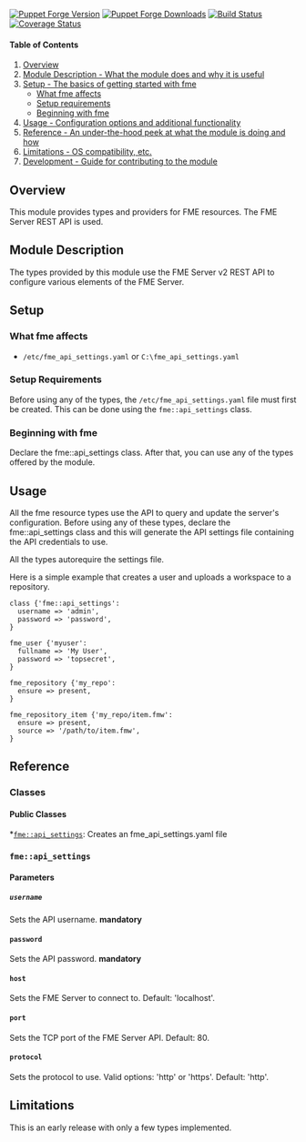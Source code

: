 [![Puppet Forge Version](https://img.shields.io/puppetforge/v/ordnancesurvey/fme.svg)](https://forge.puppetlabs.com/ordnancesurvey/fme)
[![Puppet Forge Downloads](https://img.shields.io/puppetforge/dt/ordnancesurvey/fme.svg)](https://forge.puppetlabs.com/ordnancesurvey/fme)
[![Build Status](https://img.shields.io/travis/OrdnanceSurvey/puppet-fme.svg)](https://travis-ci.org/OrdnanceSurvey/puppet-fme)
[![Coverage Status](https://img.shields.io/coveralls/OrdnanceSurvey/puppet-fme.svg)](https://coveralls.io/github/OrdnanceSurvey/puppet-fme)

#### Table of Contents

1. [Overview](#overview)
2. [Module Description - What the module does and why it is useful](#module-description)
3. [Setup - The basics of getting started with fme](#setup)
    * [What fme affects](#what-fme-affects)
    * [Setup requirements](#setup-requirements)
    * [Beginning with fme](#beginning-with-fme)
4. [Usage - Configuration options and additional functionality](#usage)
5. [Reference - An under-the-hood peek at what the module is doing and how](#reference)
5. [Limitations - OS compatibility, etc.](#limitations)
6. [Development - Guide for contributing to the module](#development)

## Overview

This module provides types and providers for FME resources.  The FME Server REST API is used.

## Module Description

The types provided by this module use the FME Server v2 REST API to configure various elements of the FME Server.

## Setup

### What fme affects

* `/etc/fme_api_settings.yaml` or `C:\fme_api_settings.yaml`

### Setup Requirements

Before using any of the types, the `/etc/fme_api_settings.yaml` file must first be created.  This can be done using the `fme::api_settings` class.

### Beginning with fme

Declare the fme::api_settings class.  After that, you can use any of the types offered by the module.

## Usage

All the fme resource types use the API to query and update the server's configuration.
Before using any of these types, declare the fme::api_settings class and this will generate the API settings file containing the API credentials to use.

All the types autorequire the settings file.

Here is a simple example that creates a user and uploads a workspace to a repository.

```
class {'fme::api_settings':
  username => 'admin',
  password => 'password',
}

fme_user {'myuser':
  fullname => 'My User',
  password => 'topsecret',
}

fme_repository {'my_repo':
  ensure => present,
}

fme_repository_item {'my_repo/item.fmw':
  ensure => present,
  source => '/path/to/item.fmw',
}

```

## Reference

### Classes

#### Public Classes
*[`fme::api_settings`](#fmeapi_settings): Creates an fme_api_settings.yaml file

### `fme::api_settings`

#### Parameters

##### `username`
Sets the API username. **mandatory**

#### `password`
Sets the API password. **mandatory**

#### `host`
Sets the FME Server to connect to. Default: 'localhost'.

#### `port`
Sets the TCP port of the FME Server API. Default: 80.

#### `protocol`
Sets the protocol to use. Valid options: 'http' or 'https'. Default: 'http'.
## Limitations

This is an early release with only a few types implemented.
